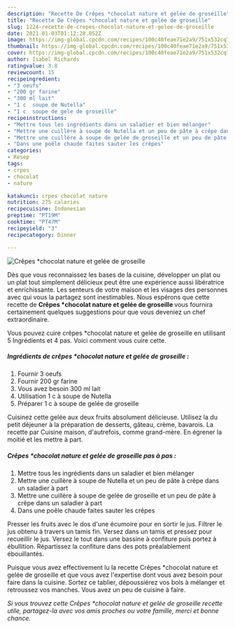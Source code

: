 ```yaml
---
description: "Recette De Crêpes *chocolat nature et gelée de groseille"
title: "Recette De Crêpes *chocolat nature et gelée de groseille"
slug: 1224-recette-de-crepes-chocolat-nature-et-gelee-de-groseille
date: 2021-01-03T01:12:28.852Z
image: https://img-global.cpcdn.com/recipes/100c40feae71e2a9/751x532cq70/crepes-chocolat-nature-et-gelee-de-groseille-photo-principale-de-la-recette.jpg
thumbnail: https://img-global.cpcdn.com/recipes/100c40feae71e2a9/751x532cq70/crepes-chocolat-nature-et-gelee-de-groseille-photo-principale-de-la-recette.jpg
cover: https://img-global.cpcdn.com/recipes/100c40feae71e2a9/751x532cq70/crepes-chocolat-nature-et-gelee-de-groseille-photo-principale-de-la-recette.jpg
author: Isabel Richards
ratingvalue: 3.8
reviewcount: 15
recipeingredient:
- "3 oeufs"
- "200 gr farine"
- "300 ml lait"
- "1 c  soupe de Nutella"
- "1 c  soupe de gele de groseille"
recipeinstructions:
- "Mettre tous les ingrédients dans un saladier et bien mélanger"
- "Mettre une cuillère à soupe de Nutella et un peu de pâte à crêpe dans un saladier à part"
- "Mettre une cuillère à soupe de gelée de groseille et un peu de pâte à crêpe dans un saladier à part"
- "Dans une poêle chaude faites sauter les crêpes"
categories:
- Resep
tags:
- crpes
- chocolat
- nature

katakunci: crpes chocolat nature 
nutrition: 275 calories
recipecuisine: Indonesian
preptime: "PT19M"
cooktime: "PT47M"
recipeyield: "3"
recipecategory: Dinner

---
```



![Crêpes *chocolat nature et gelée de groseille](https://img-global.cpcdn.com/recipes/100c40feae71e2a9/751x532cq70/crepes-chocolat-nature-et-gelee-de-groseille-photo-principale-de-la-recette.jpg)

Dès que vous reconnaissez les bases de la cuisine, développer un plat ou un plat tout simplement délicieux peut être une expérience aussi libératrice et enrichissante. Les senteurs de votre maison et les visages des personnes avec qui vous la partagez sont inestimables. Nous espérons que cette recette de <strong> Crêpes *chocolat nature et gelée de groseille </strong> vous fournira certainement quelques suggestions pour que vous deveniez un chef extraordinaire.

<!--inarticleads1-->

Vous pouvez cuire crêpes *chocolat nature et gelée de groseille en utilisant 5 Ingrédients et 4 pas. Voici comment vous cuire cette.

##### Ingrédients de crêpes *chocolat nature et gelée de groseille :

1. Fournir 3 oeufs
1. Fournir 200 gr farine
1. Vous avez besoin 300 ml lait
1. Utilisation 1 c à soupe de Nutella
1. Préparer 1 c à soupe de gelée de groseille


Cuisinez cette gelée aux deux fruits absolument délicieuse. Utilisez la du petit déjeuner à la préparation de desserts, gâteau, crème, bavarois. La recette par Cuisine maison, d&#39;autrefois, comme grand-mère. En égrener la moitié et les mettre à part. 

<!--inarticleads2-->

##### Crêpes *chocolat nature et gelée de groseille pas à pas :

1. Mettre tous les ingrédients dans un saladier et bien mélanger
1. Mettre une cuillère à soupe de Nutella et un peu de pâte à crêpe dans un saladier à part
1. Mettre une cuillère à soupe de gelée de groseille et un peu de pâte à crêpe dans un saladier à part
1. Dans une poêle chaude faites sauter les crêpes


Presser les fruits avec le dos d&#39;une écumoire pour en sortir le jus. Filtrer le jus obtenu à travers un tamis fin. Versez dans un tamis et pressez pour recueillir le jus. Versez le tout dans une bassine à confiture puis portez à ébullition. Répartissez la confiture dans des pots préalablement ébouillantés. 

<!--inarticleads1-->

<p>
Puisque vous avez effectivement lu la recette Crêpes *chocolat nature et gelée de groseille et que vous avez l'expertise dont vous avez besoin pour faire dans la cuisine. Sortez ce tablier, dépoussiérez vos bols à mélanger et retroussez vos manches. Vous avez un peu de cuisine à faire.
</p>

<p>
<i>Si vous trouvez cette Crêpes *chocolat nature et gelée de groseille recette utile, partagez-la avec vos amis proches ou votre famille, merci et bonne chance.</i>
</p>
